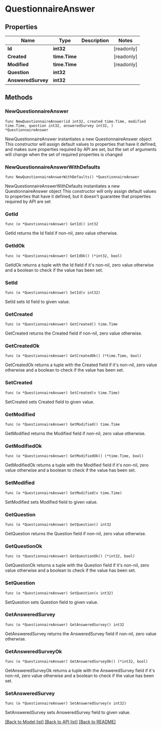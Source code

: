 # QuestionnaireAnswer

## Properties

Name | Type | Description | Notes
------------ | ------------- | ------------- | -------------
**Id** | **int32** |  | [readonly] 
**Created** | **time.Time** |  | [readonly] 
**Modified** | **time.Time** |  | [readonly] 
**Question** | **int32** |  | 
**AnsweredSurvey** | **int32** |  | 

## Methods

### NewQuestionnaireAnswer

`func NewQuestionnaireAnswer(id int32, created time.Time, modified time.Time, question int32, answeredSurvey int32, ) *QuestionnaireAnswer`

NewQuestionnaireAnswer instantiates a new QuestionnaireAnswer object
This constructor will assign default values to properties that have it defined,
and makes sure properties required by API are set, but the set of arguments
will change when the set of required properties is changed

### NewQuestionnaireAnswerWithDefaults

`func NewQuestionnaireAnswerWithDefaults() *QuestionnaireAnswer`

NewQuestionnaireAnswerWithDefaults instantiates a new QuestionnaireAnswer object
This constructor will only assign default values to properties that have it defined,
but it doesn't guarantee that properties required by API are set

### GetId

`func (o *QuestionnaireAnswer) GetId() int32`

GetId returns the Id field if non-nil, zero value otherwise.

### GetIdOk

`func (o *QuestionnaireAnswer) GetIdOk() (*int32, bool)`

GetIdOk returns a tuple with the Id field if it's non-nil, zero value otherwise
and a boolean to check if the value has been set.

### SetId

`func (o *QuestionnaireAnswer) SetId(v int32)`

SetId sets Id field to given value.


### GetCreated

`func (o *QuestionnaireAnswer) GetCreated() time.Time`

GetCreated returns the Created field if non-nil, zero value otherwise.

### GetCreatedOk

`func (o *QuestionnaireAnswer) GetCreatedOk() (*time.Time, bool)`

GetCreatedOk returns a tuple with the Created field if it's non-nil, zero value otherwise
and a boolean to check if the value has been set.

### SetCreated

`func (o *QuestionnaireAnswer) SetCreated(v time.Time)`

SetCreated sets Created field to given value.


### GetModified

`func (o *QuestionnaireAnswer) GetModified() time.Time`

GetModified returns the Modified field if non-nil, zero value otherwise.

### GetModifiedOk

`func (o *QuestionnaireAnswer) GetModifiedOk() (*time.Time, bool)`

GetModifiedOk returns a tuple with the Modified field if it's non-nil, zero value otherwise
and a boolean to check if the value has been set.

### SetModified

`func (o *QuestionnaireAnswer) SetModified(v time.Time)`

SetModified sets Modified field to given value.


### GetQuestion

`func (o *QuestionnaireAnswer) GetQuestion() int32`

GetQuestion returns the Question field if non-nil, zero value otherwise.

### GetQuestionOk

`func (o *QuestionnaireAnswer) GetQuestionOk() (*int32, bool)`

GetQuestionOk returns a tuple with the Question field if it's non-nil, zero value otherwise
and a boolean to check if the value has been set.

### SetQuestion

`func (o *QuestionnaireAnswer) SetQuestion(v int32)`

SetQuestion sets Question field to given value.


### GetAnsweredSurvey

`func (o *QuestionnaireAnswer) GetAnsweredSurvey() int32`

GetAnsweredSurvey returns the AnsweredSurvey field if non-nil, zero value otherwise.

### GetAnsweredSurveyOk

`func (o *QuestionnaireAnswer) GetAnsweredSurveyOk() (*int32, bool)`

GetAnsweredSurveyOk returns a tuple with the AnsweredSurvey field if it's non-nil, zero value otherwise
and a boolean to check if the value has been set.

### SetAnsweredSurvey

`func (o *QuestionnaireAnswer) SetAnsweredSurvey(v int32)`

SetAnsweredSurvey sets AnsweredSurvey field to given value.



[[Back to Model list]](../README.md#documentation-for-models) [[Back to API list]](../README.md#documentation-for-api-endpoints) [[Back to README]](../README.md)


